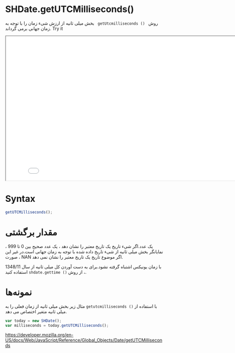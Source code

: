 # SHDate.getUTCMilliseconds()

روش <code dir = "ltr"> getUtcmilliseconds () </code> بخش میلی ثانیه از ارزش شیء زمان را با توجه به زمان جهانی برمی گرداند.
Try it

<iframe style="width: 830px; height: 460px;" src="/SHDateTime-js/examples/live.html?function=getHours" title="MDN Web Docs Interactive Example" loading="lazy"></iframe>
<br/>

# Syntax

```js
getUTCMilliseconds();
```

# مقدار برگشتی

یک عدد.اگر شیء تاریخ یک تاریخ معتبر را نشان دهد ، یک عدد صحیح بین 0 تا 999 ، نمایانگر بخش میلی ثانیه از شیء تاریخ داده شده با توجه به زمان جهانی است.در غیر این صورت ، NAN اگر موضوع تاریخ یک تاریخ معتبر را نشان نمی دهد.

با زمان یونیکس اشتباه گرفته نشود.برای به دست آوردن کل میلی ثانیه از سال 1348/11 ، از روش <code dir="ltr">shdate.gettime ()</code> استفاده کنید.

# نمونه‌ها

با استفاده از <code dir="ltr">getutcmilliseconds ()</code>
مثال زیر بخش میلی ثانیه از زمان فعلی را به میلی ثانیه متغیر اختصاص می دهد.

```js
var today = new SHDate();
var milliseconds = today.getUTCMilliseconds();
```

https://developer.mozilla.org/en-US/docs/Web/JavaScript/Reference/Global_Objects/Date/getUTCMilliseconds
